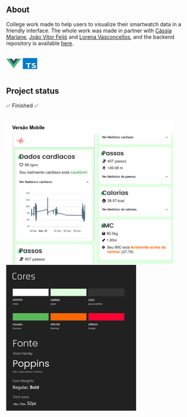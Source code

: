 ## About
College work made to help users to visualize their smartwatch data in a friendly interface. The whole work was made in partner with [Cássia Mariane](https://github.com/cassiamariane), [João Vítor Feijó](https://github.com/joaovitorffeijo) and [Lorena Vasconcellos](https://github.com/lorenavasconcellos), and the backend repository is available [here](https://github.com/joaovitorffeijo/smartwatch-api).<br/>

<div style="display: inline_block"><br>
    <img align="center" alt="VueJS" title="VueJS" height="30" width="40" src="https://raw.githubusercontent.com/devicons/devicon/master/icons/vuejs/vuejs-original.svg">
    <img align="center" alt="Typescript" title="Typescript" height="30" width="40" src="https://raw.githubusercontent.com/devicons/devicon/master/icons/typescript/typescript-original.svg">
</div>
<br/>

## Project status
✅ Finished ✅

<div style="display: inline_block"><br>
    <img src="printscreen_mobile.png" width="450"/>
    <img src="design_system.png" width="350"/>
</div>
<br/>
